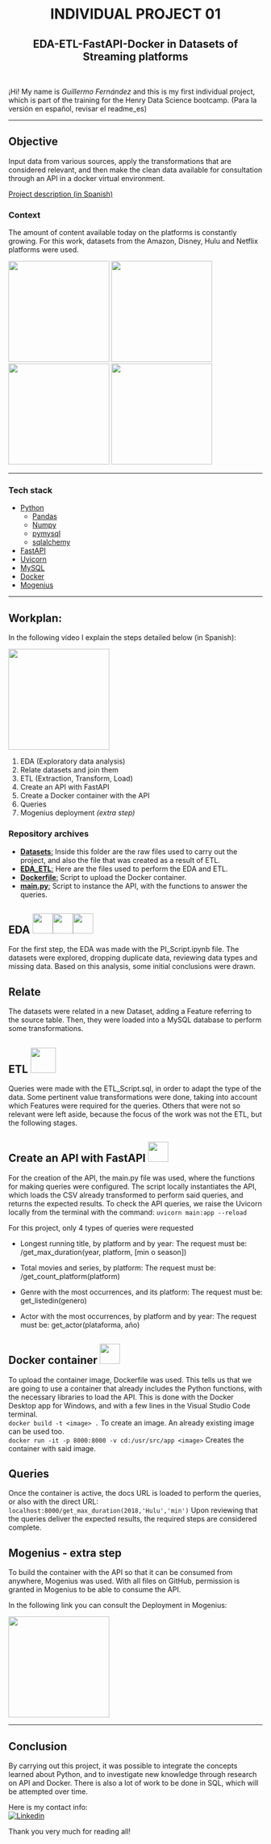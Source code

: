 <h1 align=center> INDIVIDUAL PROJECT 01 </h1>
<h2 align=center> EDA-ETL-FastAPI-Docker in Datasets of Streaming platforms</h2>

<br>

¡Hi! My name is *Guillermo Fernández* and this is my first individual project, which is part of the training for the Henry Data Science bootcamp.
(Para la versión en español, revisar el readme_es)

<hr>

## Objective
Input data from various sources, apply the transformations that are considered relevant, and then make the clean data available for consultation through an API in a docker virtual environment.

[Project description (in Spanish)](https://github.com/HX-FAshur/PI01_DATA05)

### Context
The amount of content available today on the platforms is constantly growing. For this work, datasets from the Amazon, Disney, Hulu and Netflix platforms were used.

<div>
<img src="https://user-images.githubusercontent.com/110403753/209761096-8cfd888f-62a3-4de9-83ac-605f4ce0a025.png" width="200px">
<img src="https://user-images.githubusercontent.com/110403753/209761412-26b311f6-6847-48b6-8c97-6dd020e93372.png" width="200px">
<img src="https://user-images.githubusercontent.com/110403753/209761331-68019653-f285-4d73-b225-2280dbb69e83.png" width="200px">
<img src="https://user-images.githubusercontent.com/110403753/209761759-d7701724-a91c-4ac2-aecf-0d8093edff37.png" width="200px">
</div><hr>

### Tech stack
* [Python](https://docs.python.org/3/)
    * [Pandas](https://pandas.pydata.org/)
    * [Numpy](https://numpy.org)
    * [pymysql](https://pypi.org/project/PyMySQL/)
    * [sqlalchemy](https://www.sqlalchemy.org)
* [FastAPI](https://fastapi.tiangolo.com/)
* [Uvicorn](https://www.uvicorn.org/)
* [MySQL](https://www.mysql.com/)
* [Docker](https://www.docker.com)
* [Mogenius](https://mogenius.com)

<hr>

## Workplan:
In the following video I explain the steps detailed below (in Spanish):

[<img src="https://user-images.githubusercontent.com/110403753/206619791-f63f171b-6736-4415-843e-f50f1e8de46f.png" width="200px">](https://youtu.be/ThbD2etUDbg)

1. EDA (Exploratory data analysis)
2. Relate datasets and join them
3. ETL (Extraction, Transform, Load)
4. Create an API with FastAPI
5. Create a Docker container with the API
6. Queries
7. Mogenius deployment _(extra step)_

### Repository archives
- [**Datasets**:](./Datasets/) Inside this folder are the raw files used to carry out the project, and also the file that was created as a result of ETL. 
- [**EDA_ETL**:](./EDA_ETL/) Here are the files used to perform the EDA and ETL.
- [**Dockerfile**:](./Dockerfile) Script to upload the Docker container.
- [**main.py**:](/main.py) Script to instance the API, with the functions to answer the queries.

## EDA <img src="https://cdn.jsdelivr.net/gh/devicons/devicon/icons/python/python-original.svg" width=40px height=40px/><img src="https://cdn.jsdelivr.net/gh/devicons/devicon/icons/jupyter/jupyter-original-wordmark.svg" width=40px height=40px/><img src="https://cdn.jsdelivr.net/gh/devicons/devicon/icons/pandas/pandas-original.svg" width=40px height=40px/>   
For the first step, the EDA was made with the PI_Script.ipynb file. The datasets were explored, dropping duplicate data, reviewing data types and missing data. Based on this analysis, some initial conclusions were drawn.

## Relate 
The datasets were related in a new Dataset, adding a Feature referring to the source table. Then, they were loaded into a MySQL database to perform some transformations.

## ETL <img src="https://cdn.jsdelivr.net/gh/devicons/devicon/icons/mysql/mysql-original-wordmark.svg" width=50px height=50px/>  
Queries were made with the ETL_Script.sql, in order to adapt the type of the data. Some pertinent value transformations were done, taking into account which Features were required for the queries. Others that were not so relevant were left aside, because the focus of the work was not the ETL, but the following stages.

## Create an API with FastAPI <img src="https://cdn.jsdelivr.net/gh/devicons/devicon/icons/fastapi/fastapi-original.svg" width=40px height=40px/>

For the creation of the API, the main.py file was used, where the functions for making queries were configured. The script locally instantiates the API, which loads the CSV already transformed to perform said queries, and returns the expected results.
To check the API queries, we raise the Uvicorn locally from the terminal with the command:
```uvicorn main:app --reload```

For this project, only 4 types of queries were requested
+ Longest running title, by platform and by year:
     The request must be: /get_max_duration(year, platform, [min o season])

+ Total movies and series, by platform:
     The request must be: /get_count_platform(platform)  
  
+ Genre with the most occurrences, and its platform:
     The request must be: get_listedin(genero)  

+ Actor with the most occurrences, by platform and by year:
     The request must be: get_actor(plataforma, año)

## Docker container <img src="https://cdn.jsdelivr.net/gh/devicons/devicon/icons/docker/docker-plain.svg" width=40px height=40px/>

To upload the container image, Dockerfile was used. This tells us that we are going to use a container that already includes the Python functions, with the necessary libraries to load the API. This is done with the Docker Desktop app for Windows, and with a few lines in the Visual Studio Code terminal.  
```docker build -t <image> .``` To create an image. An already existing image can be used too.   
```docker run -it -p 8000:8000 -v cd:/usr/src/app <image>``` Creates the container with said image. 

## Queries
Once the container is active, the docs URL is loaded to perform the queries, or also with the direct URL:
``localhost:8000/get_max_duration(2018,'Hulu','min')``
Upon reviewing that the queries deliver the expected results, the required steps are considered complete.

## Mogenius - extra step
To build the container with the API so that it can be consumed from anywhere, Mogenius was used. With all files on GitHub, permission is granted in Mogenius to be able to consume the API.

In the following link you can consult the Deployment in Mogenius:

[<img src="https://user-images.githubusercontent.com/110403753/206621156-690eebab-6b72-4b4e-b77a-0079e6da0791.png" width="200px">](https://pi01-api-docke-prod-pi-01-fernandezguille-brfrrr.mo5.mogenius.io/docs)

<hr>

## Conclusion
By carrying out this project, it was possible to integrate the concepts learned about Python, and to investigate new knowledge through research on API and Docker. There is also a lot of work to be done in SQL, which will be attempted over time.

Here is my contact info:  
<a href="https://www.linkedin.com/in/fernandezguillermo"><img alt="Linkedin" title="Connect with me" src="https://img.shields.io/badge/Linkedin-0077B5?style=flat&logo=linkedin&logoColor=white"></a>  

Thank you very much for reading all!